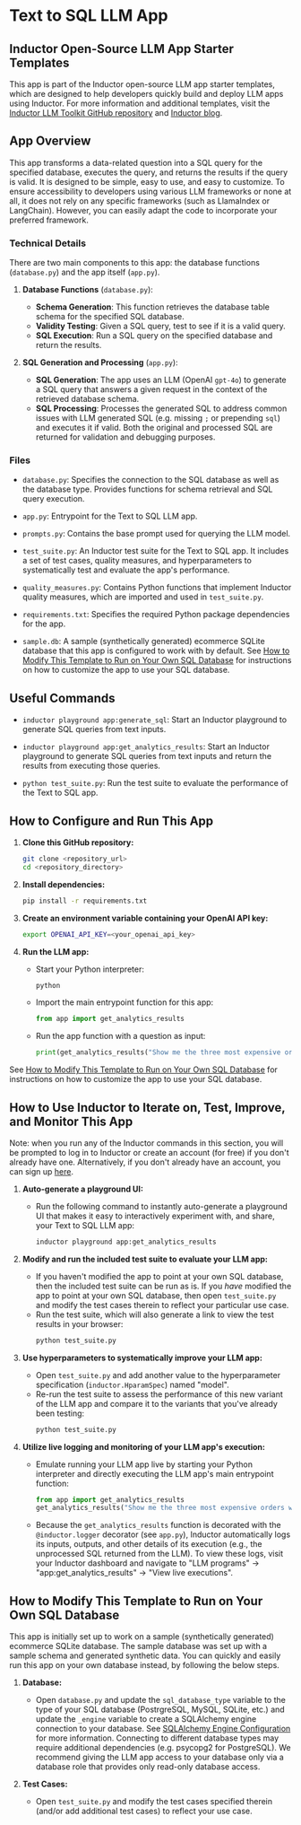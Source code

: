 # Text to SQL LLM App

## Inductor Open-Source LLM App Starter Templates
This app is part of the Inductor open-source LLM app starter templates, which are designed to help developers quickly build and deploy LLM apps using Inductor. For more information and additional templates, visit the [Inductor LLM Toolkit GitHub repository](https://github.com/inductor-hq/llm-toolkit) and [Inductor blog](https://inductor.ai/blog).

## App Overview
This app transforms a data-related question into a SQL query for the specified database, executes the query, and returns the results if the query is valid. It is designed to be simple, easy to use, and easy to customize. To ensure accessibility to developers using various LLM frameworks or none at all, it does not rely on any specific frameworks (such as LlamaIndex or LangChain). However, you can easily adapt the code to incorporate your preferred framework.

### Technical Details

There are two main components to this app: the database functions (`database.py`) and the app itself (`app.py`).

1. **Database Functions** (`database.py`):
   - **Schema Generation**: This function retrieves the database table schema for the specified SQL database. 
   - **Validity Testing**: Given a SQL query, test to see if it is a valid query.
   - **SQL Execution**: Run a SQL query on the specified database and return the results.

2. **SQL Generation and Processing** (`app.py`):
   - **SQL Generation**: The app uses an LLM  (OpenAI `gpt-4o`) to generate a SQL query that answers a given request in the context of the retrieved database schema.
   - **SQL Processing**: Processes the generated SQL to address common issues with LLM generated SQL (e.g. missing `;` or prepending `sql`) and executes it if valid. Both the original and processed SQL are returned for validation and debugging purposes.

### Files
- `database.py`: Specifies the connection to the SQL database as well as the database type. Provides functions for schema retrieval and SQL query execution. 

- `app.py`: Entrypoint for the Text to SQL LLM app.

- `prompts.py`: Contains the base prompt used for querying the LLM model.

- `test_suite.py`: An Inductor test suite for the Text to SQL app. It includes a set of test cases, quality measures, and hyperparameters to systematically test and evaluate the app's performance.

- `quality_measures.py`: Contains Python functions that implement Inductor quality measures, which are imported and used in `test_suite.py`.

- `requirements.txt`: Specifies the required Python package dependencies for the app.

- `sample.db`: A sample (synthetically generated) ecommerce SQLite database that this app is configured to work with by default. See [How to Modify This Template to Run on Your Own SQL Database](#how-to-modify-this-template-to-run-on-your-own-sql-database) for instructions on how to customize the app to use your SQL database.

## Useful Commands
- `inductor playground app:generate_sql`: Start an Inductor playground to generate SQL queries from text inputs.

- `inductor playground app:get_analytics_results`: Start an Inductor playground to generate SQL queries from text inputs and return the results from executing those queries.

- `python test_suite.py`: Run the test suite to evaluate the performance of the Text to SQL app.

## How to Configure and Run This App

1. **Clone this GitHub repository:**
   ```sh
   git clone <repository_url>
   cd <repository_directory>
   ```

2. **Install dependencies:**
   ```sh
   pip install -r requirements.txt
   ```

3. **Create an environment variable containing your OpenAI API key:**
   ```sh
   export OPENAI_API_KEY=<your_openai_api_key>
   ```

4. **Run the LLM app:**
   - Start your Python interpreter:
     ```sh
     python
     ```
   - Import the main entrypoint function for this app:
     ```python
     from app import get_analytics_results
     ```
   - Run the app function with a question as input:
     ```python
     print(get_analytics_results("Show me the three most expensive orders with all order data"))
     ```

See [How to Modify This Template to Run on Your Own SQL Database](#how-to-modify-this-template-to-run-on-your-own-sql-database) for instructions on how to customize the app to use your SQL database.

## How to Use Inductor to Iterate on, Test, Improve, and Monitor This App

Note: when you run any of the Inductor commands in this section, you will be prompted to log in to Inductor or create an account (for free) if you don't already have one.  Alternatively, if you don't already have an account, you can sign up [here](https://inductor.ai/).

1. **Auto-generate a playground UI:**
   - Run the following command to instantly auto-generate a playground UI that makes it easy to interactively experiment with, and share, your Text to SQL LLM app:
     ```sh
     inductor playground app:get_analytics_results
     ```

2. **Modify and run the included test suite to evaluate your LLM app:**
   - If you haven't modified the app to point at your own SQL database, then the included test suite can be run as is. If you _have_ modified the app to point at your own SQL database, then open `test_suite.py` and modify the test cases therein to reflect your particular use case.
   - Run the test suite, which will also generate a link to view the test results in your browser:
     ```sh
     python test_suite.py
     ```

3. **Use hyperparameters to systematically improve your LLM app:**
   - Open `test_suite.py` and add another value to the hyperparameter specification (`inductor.HparamSpec`) named "model".
   - Re-run the test suite to assess the performance of this new variant of the LLM app and compare it to the variants that you've already been testing:
     ```sh
     python test_suite.py
     ```

4. **Utilize live logging and monitoring of your LLM app's execution:**
   - Emulate running your LLM app live by starting your Python interpreter and directly executing the LLM app's main entrypoint function:
     ```python
     from app import get_analytics_results
     get_analytics_results("Show me the three most expensive orders with all order data")
     ```
   - Because the `get_analytics_results` function is decorated with the `@inductor.logger` decorator (see `app.py`), Inductor automatically logs its inputs, outputs, and other details of its execution (e.g., the unprocessed SQL returned from the LLM). To view these logs, visit your Inductor dashboard and navigate to "LLM programs" -> "app:get_analytics_results" -> "View live executions".

## How to Modify This Template to Run on Your Own SQL Database

This app is initially set up to work on a sample (synthetically generated) ecommerce SQLite database. The sample database was set up with a sample schema and generated synthetic data. You can quickly and easily run this app on your own database instead, by following the below steps.

1. **Database:**
   - Open `database.py` and update the `sql_database_type` variable to the type of your SQL database (PostrgreSQL, MySQL, SQLite, etc.) and update the `_engine` variable to create a SQLAlchemy engine connection to your database. See [SQLAlchemy Engine Configuration](https://docs.sqlalchemy.org/en/20/core/engines.html#backend-specific-urls) for more information. Connecting to different database types may require additional dependencies (e.g. psycopg2 for PostgreSQL). We recommend giving the LLM app access to your database only via a database role that provides only read-only database access.

2. **Test Cases:**
   - Open `test_suite.py` and modify the test cases specified therein (and/or add additional test cases) to reflect your use case.
